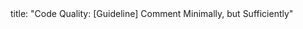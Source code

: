 <frontmatter>
title: "Code Quality: [Guideline] Comment Minimally, but Sufficiently"
</frontmatter>

<include src="container-inPage-asFlat.md" boilerplate />